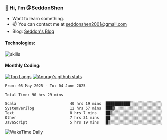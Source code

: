 ### 👋 Hi, I’m @SeddonShen
- Want to learn something.
- 📫 You can contact me at seddonshen2001@gmail.com
- Blog: [Seddon's Blog](https://seddonshen.github.io/)
#### Technologies:

![skills](https://skillicons.dev/icons?i=scala,js,html,css,bootstrap,jquery,c,cpp,cloudflare,django,docker,flask,git,github,githubactions,linux,latex,mysql,nodejs,ps,php,pr,py,raspberrypi,redis,unreal,v,vscode,vue,bash)

#### Monthly Coding:
[![Top Langs](https://github-readme-stats.vercel.app/api/top-langs?username=seddonshen&show_icons=true&locale=en&layout=compact&hide=html&langs_count=8)](https://github.com/SeddonShen/)
[![Anurag's github stats](https://github-readme-stats.vercel.app/api?username=SeddonShen&count_private=true&show_icons=true)](https://github.com/anuraghazra/github-readme-stats)
<!--START_SECTION:waka-->

```txt
From: 05 May 2025 - To: 04 June 2025

Total Time: 90 hrs 29 mins

Scala                        40 hrs 19 mins  ███████████░░░░░░░░░░░░░░   44.57 %
SystemVerilog                12 hrs 57 mins  ███▓░░░░░░░░░░░░░░░░░░░░░   14.33 %
Text                         8 hrs 7 mins    ██▒░░░░░░░░░░░░░░░░░░░░░░   08.97 %
Other                        7 hrs 31 mins   ██░░░░░░░░░░░░░░░░░░░░░░░   08.31 %
JavaScript                   5 hrs 19 mins   █▒░░░░░░░░░░░░░░░░░░░░░░░   05.88 %
```

<!--END_SECTION:waka-->

![WakaTime Daily](https://wakatime.com/share/@seddon2001/61a7e342-5f12-4fea-bf92-1fac161e97d6.svg)
<!---
SeddonShen/SeddonShen is a ✨ special ✨ repository because its `README.md` (this file) appears on your GitHub profile.
You can click the Preview link to take a look at your changes.
--->
